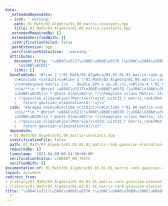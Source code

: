 ```yaml
---
data:
  _extendedDependsOn:
  - icon: ':warning:'
    path: 01_Math/03_Algebra/01.00_matrix-constants.hpp
    title: 01_Math/03_Algebra/01.00_matrix-constants.hpp
  _extendedRequiredBy: []
  _extendedVerifiedWith: []
  _isVerificationFailed: false
  _pathExtension: hpp
  _verificationStatusIcon: ':warning:'
  attributes:
    document_title: "\u884C\u5217\u306E\u968E\u6570 (\u30AC\u30A6\u30B9\u306E\u6D88\
      \u53BB\u6CD5)"
    links: []
  bundledCode: "#line 2 \"01_Math/03_Algebra/01.03.01.01_matrix-rank.gaussian-elmination.hpp\"\
    \n#include <cstdint>\n#line 2 \"01_Math/03_Algebra/01.00_matrix-constants.hpp\"\
    \n\nnamespace matrix {\n    double EPS = 1e-10;\n};\n#line 4 \"01_Math/03_Algebra/01.03.01.01_matrix-rank.gaussian-elmination.hpp\"\
    \n\n/**\n * @brief \u884C\u5217\u306E\u968E\u6570 (\u30AC\u30A6\u30B9\u306E\u6D88\
    \u53BB\u6CD5)\n * @note O(nm\xB2)\n */\ntemplate <class Matrix, std::uint32_t\
    \ (*gaussian_elimination)(Matrix&)>\nstd::uint32_t matrix_rank(Matrix A) {\n \
    \   return gaussian_elimination(A);\n}\n"
  code: "#pragma once\n#include <cstdint>\n#include \"01.00_matrix-constants.hpp\"\
    \n\n/**\n * @brief \u884C\u5217\u306E\u968E\u6570 (\u30AC\u30A6\u30B9\u306E\u6D88\
    \u53BB\u6CD5)\n * @note O(nm\xB2)\n */\ntemplate <class Matrix, std::uint32_t\
    \ (*gaussian_elimination)(Matrix&)>\nstd::uint32_t matrix_rank(Matrix A) {\n \
    \   return gaussian_elimination(A);\n}"
  dependsOn:
  - 01_Math/03_Algebra/01.00_matrix-constants.hpp
  isVerificationFile: false
  path: 01_Math/03_Algebra/01.03.01.01_matrix-rank.gaussian-elmination.hpp
  requiredBy: []
  timestamp: '2021-04-09 00:24:36+00:00'
  verificationStatus: LIBRARY_NO_TESTS
  verifiedWith: []
documentation_of: 01_Math/03_Algebra/01.03.01.01_matrix-rank.gaussian-elmination.hpp
layout: document
redirect_from:
- /library/01_Math/03_Algebra/01.03.01.01_matrix-rank.gaussian-elmination.hpp
- /library/01_Math/03_Algebra/01.03.01.01_matrix-rank.gaussian-elmination.hpp.html
title: "\u884C\u5217\u306E\u968E\u6570 (\u30AC\u30A6\u30B9\u306E\u6D88\u53BB\u6CD5\
  )"
---
```

